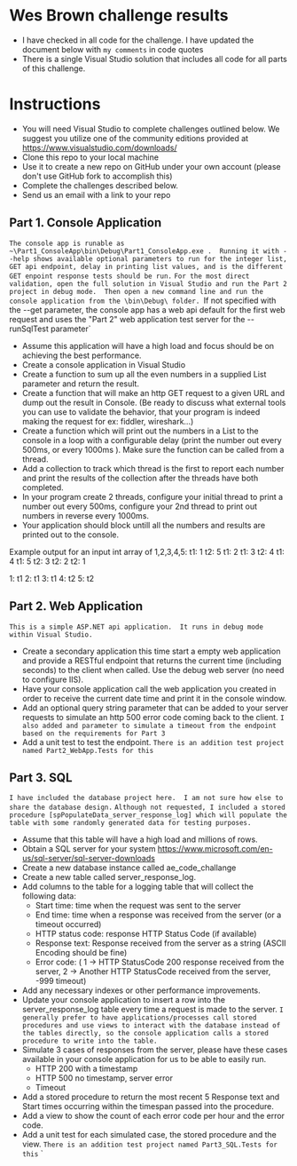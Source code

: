 # Wes Brown challenge results
- I have checked in all code for the challenge.  I have updated the document below with `my comments` in code quotes
- There is a single Visual Studio solution that includes all code for all parts of this challenge.

# Instructions
- You will need Visual Studio to complete challenges outlined below. We suggest you utilize one of the community editions provided at https://www.visualstudio.com/downloads/
- Clone this repo to your local machine
- Use it to create a new repo on GitHub under your own account (please don't use GitHub fork to accomplish this)
- Complete the challenges described below. 
- Send us an email with a link to your repo

## Part 1. Console Application
`The console app is runable as ~\Part1_ConsoleApp\bin\Debug\Part1_ConsoleApp.exe .  Running it with --help shows available optional parameters to run for the integer list, GET api endpoint, delay in printing list values, and is the different GET enpoint response tests should be run.`
`For the most direct validation, open the full solution in Visual Studio and run the Part 2 project in debug mode.  Then open a new command line and run the console application from the \bin\Debug\ folder.
`If not specified with the --get parameter, the console app has a web api default for the first web request and uses the "Part 2" web application test server for the --runSqlTest parameter`
- Assume this application will have a high load and focus should be on achieving the best performance.
- Create a console application in Visual Studio
- Create a function to sum up all the even numbers in a supplied List<int> parameter and return the result.
- Create a function that will make an http GET request to a given URL and dump out the result in Console. (Be ready to discuss what external tools you can use to validate the behavior, that your program is indeed making the request for ex: fiddler, wireshark...)  
- Create a function which will print out the numbers in a List<int> to the console in a loop with a configurable delay (print the number out every 500ms, or every 1000ms ). Make sure the function can be called from a thread. 
- Add a collection to track which thread is the first to report each number and print the results of the collection after the threads have both completed.
- In your program create 2 threads, configure your initial thread to print a number out every 500ms, configure your 2nd thread to print out numbers in reverse every 1000ms. 
- Your application should block untill all the numbers and results are printed out to the console.
  
Example output for an input int array of 1,2,3,4,5:
t1: 1
t2: 5
t1: 2
t1: 3
t2: 4
t1: 4
t1: 5
t2: 3
t2: 2
t2: 1

1: t1
2: t1
3: t1
4: t2
5: t2
  

## Part 2. Web Application
`This is a simple ASP.NET api application.  It runs in debug mode within Visual Studio.`
- Create a secondary application this time start a empty web application and provide a RESTful endpoint that returns the current time (including seconds) to the client when called. Use the debug web server (no need to configure IIS).
- Have your console application call the  web application you created in order to receive the current date time and print it in the console window.
- Add an optional query string parameter that can be added to your server requests to simulate an http 500 error code coming back to the client.
`I also added and parameter to simulate a timeout from the endpoint based on the requirements for Part 3`
- Add a unit test to test the endpoint.
`There is an addition test project named Part2_WebApp.Tests for this`

## Part 3. SQL
`I have included the database project here.  I am not sure how else to share the database design.`
`Although not requested, I included a stored procedure [spPopulateData_server_response_log] which will populate the table with some randomly generated data for testing purposes.`
- Assume that this table will have a high load and millions of rows.
- Obtain a SQL server for your system https://www.microsoft.com/en-us/sql-server/sql-server-downloads
- Create a new database instance called ae_code_challange
- Create a new table called server_response_log.
- Add columns to the table for a logging table that will collect the following data:
  - Start time:  time when the request was sent to the server
  - End time: time when a response was received from the server (or a timeout occurred)
  - HTTP status code: response HTTP Status Code (if available)
  - Response text: Response received from the server as a string (ASCII Encoding should be fine)
  - Error code: ( 1 -> HTTP StatusCode 200 response received from the server, 2 -> Another HTTP StatusCode received from the server, -999 timeout)
- Add any necessary indexes or other performance improvements.
- Update your console application to insert a row into the server_response_log table every time a request is made to the server.
`I generally prefer to have applications/processes call stored procedures and use views to interact with the database instead of the tables directly, so the console application calls a stored procedure to write into the table.`
- Simulate 3 cases of responses from the server, please have these cases available in your console application for us to be able to easily run.
  - HTTP 200 with a timestamp
  - HTTP 500 no timestamp, server error
  - Timeout
 - Add a stored procedure to return the most recent 5 Response text and Start times occurring within the timespan passed into the procedure.
 - Add a view to show the count of each error code per hour and the error code.
 - Add a unit test for each simulated case, the stored procedure and the view.
`There is an addition test project named Part3_SQL.Tests for this`
 `